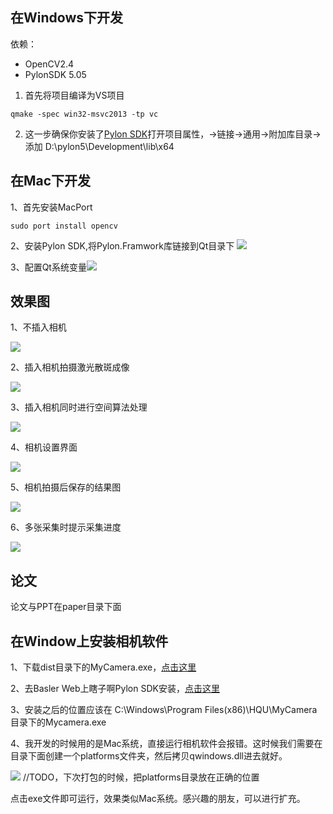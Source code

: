 

## 在Windows下开发

依赖：
- OpenCV2.4
- PylonSDK 5.05


1. 首先将项目编译为VS项目
```
qmake -spec win32-msvc2013 -tp vc
```

2. 这一步确保你安装了[Pylon SDK](https://www.baslerweb.com/en/products/software/pylon-windows/)打开项目属性，->链接->通用->附加库目录->添加
D:\pylon5\Development\lib\x64



## 在Mac下开发
1、首先安装MacPort
```
sudo port install opencv
```
2、安装Pylon SDK,将Pylon.Framwork库链接到Qt目录下
![](images/mac_pylon_link.jpeg)

3、配置Qt系统变量![](images/config.png)


## 效果图
1、不插入相机

![](assets/mac_1.jpeg)

2、插入相机拍摄激光散斑成像

![](assets/mac_2.jpeg)

3、插入相机同时进行空间算法处理

![](assets/mac_3.jpeg)

4、相机设置界面

![](assets/mac_4.jpeg)

5、相机拍摄后保存的结果图

![](assets/mac_5.jpeg)

6、多张采集时提示采集进度

![](assets/mac_6.jpeg)

## 论文
论文与PPT在paper目录下面


## 在Window上安装相机软件
1、下载dist目录下的MyCamera.exe，[点击这里](dist/MyCamera.exe)

2、去Basler Web上瞎子啊Pylon SDK安装，[点击这里](https://www.baslerweb.com/en/products/software/pylon-windows/)

3、安装之后的位置应该在 C:\Windows\Program Files(x86)\HQU\MyCamera目录下的Mycamera.exe

4、我开发的时候用的是Mac系统，直接运行相机软件会报错。这时候我们需要在目录下面创建一个platforms文件夹，然后拷贝qwindows.dll进去就好。

![](assets/windows_setup.png)
//TODO，下次打包的时候，把platforms目录放在正确的位置

点击exe文件即可运行，效果类似Mac系统。感兴趣的朋友，可以进行扩充。


